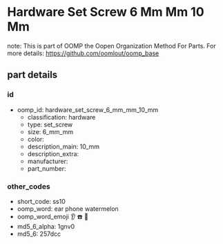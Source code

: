 # Hardware Set Screw 6 Mm Mm 10 Mm  

note: This is part of OOMP the Oopen Organization Method For Parts. For more details: https://github.com/oomlout/oomp_base

##  part details





### id
* oomp_id: hardware_set_screw_6_mm_mm_10_mm
  * classification: hardware
  * type: set_screw
  * size: 6_mm_mm
  * color: 
  * description_main: 10_mm
  * description_extra: 
  * manufacturer: 
  * part_number: 

### other_codes
* short_code: ss10
* oomp_word: ear phone watermelon
* oomp_word_emoji :ear: :phone: :watermelon:
* md5_6_alpha: 1gnv0
* md5_6: 257dcc